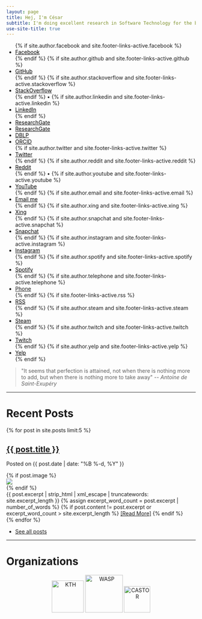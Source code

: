 ```yaml
---
layout: page
title: Hej, I'm César
subtitle: I'm doing excellent research in Software Technology for the benefit of the Swedish industry
use-site-title: true
---
```


<!--
bigimg: [
'/img/intro5.jpg': "A goal without a good plan and hard work is just a wish.", 
'/img/intro5.jpg': "Computer Science is not about machines, in the same way that astronomy is not about telescopes.", '/img/intro5.jpg': "The best defense against bugs is to make them impossible by design.",
'/img/intro5.jpg': "The hardest single part of building a software system is deciding precisely what to build.",
'/img/intro5.jpg': "What we call chaos is just patterns we haven’t recognized. What we call random is just patterns we can’t decipher.",
'/img/intro5.jpg': "Use the source code, Luke!",
]
css: '/css/extend-home.css'
-->


<ul class="list-inline text-center footer-links" id="black-icons">
          {% if site.author.facebook and site.footer-links-active.facebook %}
          <li>
            <a href="https://www.facebook.com/{{ site.author.facebook }}" style="color: black" title="Facebook">
              <span class="fa-stack fa" aria-hidden="true">
                <i class="fa fa-circle fa-stack-1x"></i>
                <i class="fa fa-facebook fa-stack-1x fa-inverse"></i>
              </span>
              <span class="sr-only">Facebook</span>
            </a>
          </li>
          {% endif %}
          {% if site.author.github and site.footer-links-active.github %}
          <li>
            <a href="https://github.com/{{ site.author.github }}" style="color: black" title="My GitHub Profile">
              <span class="fa-stack fa" aria-hidden="true" >
                <i class="fab fa-github fa-stack-1x" ></i>
              </span>
              <span class="sr-only">GitHub</span>
            </a>
          </li>
          {% endif %}
          	  {% if site.author.stackoverflow and site.footer-links-active.stackoverflow %}
                    <li>
                      <a href="https://stackoverflow.com/users/{{ site.author.stackoverflow}}" style="color: black" title="My StackOverflow Profile">
                        <span class="fa-stack fa" aria-hidden="true">
                          <i class="fab fa-stack-overflow fa-stack-1x"></i>
                        </span>
                        <span class="sr-only">StackOverflow</span>
                      </a>
                    </li>
                    {% endif %}
                    &bull;
                                     {% if site.author.linkedin and site.footer-links-active.linkedin %}
                                      <li>
                                         <a href="https://linkedin.com/in/{{ site.author.linkedin }}" style="color: black" title="My LinkedIn Profile">
                                         <span class="fa-stack fa" aria-hidden="true">
                                           <i class="fab fa-linkedin-in fa-stack-1x"></i>
                                         </span>
                                            <span class="sr-only">LinkedIn</span>
                                         </a>
                                      </li>
                              {% endif %}
                    <li>
                      <a href="https://www.researchgate.net/profile/Cesar_Soto-Valero" style="color: black" title="My ResearchGate Profile">
                                  <span class="fa-stack fab" aria-hidden="true">
                                    <i class="ai ai-researchgate ai-1x"></i>
                                  </span>
                                  <span class="sr-only">ResearchGate</span>
                                </a>
                    </li>
                    <li>
                      <a href="https://scholar.google.es/citations?user=jNBoowwAAAAJ&hl=en" style="color: black" title="My GoogleScholar Profile">
                                                      <span class="fa-stack fab" aria-hidden="true">
                                                        <i class="ai ai-google-scholar ai-1x"></i>
                                                      </span>
                                                      <span class="sr-only">ResearchGate</span>
                                                    </a>
                    </li>
                    <li>
                      <a href="https://dblp.uni-trier.de/pers/s/Soto=Valero:C=eacute=sar.html" style="color: black" title="My dblp Profile">
                            <span class="fa-stack fab" aria-hidden="true">
                                                        <i class="ai ai-dblp ai-1x"></i>
                                                      </span>
                                                      <span class="sr-only">DBLP</span>
                                                    </a>
                                        </li>
                    <li>
                                          <a href="https://orcid.org/0000-0003-0541-6411" style="color: black" title="My ORCID Id">
                                                <span class="fa-stack fab" aria-hidden="true">
                                                                            <i class="ai ai-orcid ai-1x"></i>
                                                                          </span>
                                                                          <span class="sr-only">ORCID</span>
                                                                        </a>
                                                            </li>                    
                    		  {% if site.author.twitter and site.footer-links-active.twitter %}
          <li>
            <a href="https://twitter.com/{{ site.author.twitter }}" style="color: black" title="Twitter">
              <span class="fa-stack fa" aria-hidden="true">
                <i class="fa fa-circle fa-stack-1x"></i>
                <i class="fa fa-twitter fa-stack-1x"></i>
              </span>
              <span class="sr-only">Twitter</span>
            </a>
          </li>
          {% endif %}
	  {% if site.author.reddit and site.footer-links-active.reddit %}
          <li>
            <a href="https://reddit.com/u/{{ site.author.reddit }}" style="color: black" title="Reddit">
              <span class="fa-stack fa" aria-hidden="true">
                <i class="fa fa-circle fa-stack-1x"></i>
                <i class="fa fa-reddit fa-stack-1x"></i>
              </span>
              <span class="sr-only">Reddit</span>
            </a>
          </li>
          {% endif %}
           &bull;
          {% if site.author.youtube and site.footer-links-active.youtube %}
                    <li>
                      <a href="https://www.youtube.com/{{ site.author.youtube }}" style="color: black" title="My YouTube Profile">
                      <span class="fa-stack fa" aria-hidden="true">
                          <i class="fab fa-youtube fa-stack-1x"></i>
                        </span>
                        <span class="sr-only">YouTube</span>
                      </a>
                    </li>
                    {% endif %}
		  {% if site.author.email and site.footer-links-active.email %}
          <li>
            <a href="mailto:{{ site.author.email }}" style="color: black" title="Email me">
              <span class="fa-stack fa" aria-hidden="true">
                <i class="fas fa-envelope fa-stack-1x"></i>
              </span>
              <span class="sr-only">Email me</span>
            </a>
          </li>
          {% endif %}
		  {% if site.author.xing and site.footer-links-active.xing %}
          <li>
            <a href="https://www.xing.com/profile/{{ site.author.xing }}" style="color: black" title="Xing">
              <span class="fa-stack fa" aria-hidden="true">
                <i class="fa fa-circle fa-stack-1x"></i>
                <i class="fa fa-xing fa-stack-1x"></i>
              </span>
              <span class="sr-only">Xing</span>
            </a>
          </li>
          {% endif %}
      {% if site.author.snapchat and site.footer-links-active.snapchat %}
          <li>
            <a href="https://www.snapchat.com/add/{{ site.author.snapchat }}" style="color: black" title="Snapchat">
              <span class="fa-stack fa" aria-hidden="true">
                <i class="fa fa-circle fa-stack-1x"></i>
                <i class="fa fa-snapchat-ghost fa-stack-1x"></i>
              </span>
              <span class="sr-only">Snapchat</span>
            </a>
          </li>
          {% endif %}
      {% if site.author.instagram and site.footer-links-active.instagram %}
          <li>
            <a href="https://www.instagram.com/{{ site.author.instagram }}" style="color: black" title="Instagram">
              <span class="fa-stack fa" aria-hidden="true">
                <i class="fa fa-circle fa-stack-1x"></i>
                <i class="fa fa-instagram fa-stack-1x"></i>
              </span>
              <span class="sr-only">Instagram</span>
            </a>
          </li>
          {% endif %}
      {% if site.author.spotify and site.footer-links-active.spotify %}
          <li>
            <a href="https://open.spotify.com/user/{{ site.author.spotify }}" style="color: black" title="Spotify">
              <span class="fa-stack fa" aria-hidden="true">
                <i class="fa fa-circle fa-stack-1x"></i>
                <i class="fa fa-spotify fa-stack-1x"></i>
              </span>
              <span class="sr-only">Spotify</span>
            </a>
          </li>
       {% endif %}
      {% if site.author.telephone and site.footer-links-active.telephone %}
          <li>
            <a href="tel:{{ site.author.telephone }}" title="Phone">
              <span class="fa-stack fa" aria-hidden="true">
                <i class="fa fa-circle fa-stack-1x"></i>
                <i class="fa fa-phone fa-stack-1x"></i>
              </span>
              <span class="sr-only">Phone</span>
            </a>
          </li>
        {% endif %}
		  {% if site.footer-links-active.rss %}
          <li>
            <a href="{{ '/feed.xml' | prepend: site.baseurl }}" style="color: black" title="RSS">
              <span class="fa-stack fa" aria-hidden="true">
                <i class="fa fa-circle fa-stack-1x"></i>
                <i class="fa fa-rss fa-stack-1x"></i>
              </span>
              <span class="sr-only">RSS</span>
            </a>
          </li>
          {% endif %}
      {% if site.author.steam and site.footer-links-active.steam %}
          <li>
            <a href="https://steamcommunity.com/id/{{ site.author.steam }}" style="color: black" title="Steam">
              <span class="fa-stack fa" aria-hidden="true">
                <i class="fa fa-circle fa-stack-1x"></i>
                <i class="fa fa-steam fa-stack-1x"></i>
              </span>
              <span class="sr-only">Steam</span>
            </a>
          </li>
          {% endif %}
      {% if site.author.twitch and site.footer-links-active.twitch %}
          <li>
            <a href="https://www.twitch.tv/{{ site.author.twitch }}" style="color: black" title="Twitch">
              <span class="fa-stack fa" aria-hidden="true">
                <i class="fa fa-circle fa-stack-1x"></i>
                <i class="fa fa-twitch fa-stack-1x"></i>
              </span>
              <span class="sr-only">Twitch</span>
            </a>
          </li>
          {% endif %}
      {% if site.author.yelp and site.footer-links-active.yelp %}
          <li>
            <a href="https://{{ site.author.yelp }}.yelp.com" style="color: black" title="Yelp">
              <span class="fa-stack fa" aria-hidden="true">
                <i class="fa fa-circle fa-stack-1x"></i>
                <i class="fa fa-yelp fa-stack-1x "></i>
              </span>
              <span class="sr-only">Yelp</span>
            </a>
          </li>
          {% endif %}
        </ul>


> "It seems that perfection is attained, not when there is nothing more to add, but when there is nothing more to take away"
> -- <cite>Antoine de Saint-Exupéry</cite>

<!-- The ultimate defense is to drive the complexity of the ultimate attack up so high that the cost of attack is too high to be worth performing -->

---

<h1 class="text-center">Recent Posts</h1> 
<div class="posts-list">
  {% for post in site.posts limit:5 %}
  <article class="text-left" >
    <span class="text-left">  
        <a href="{{ post.url | prepend: site.baseurl }}" class="post-title-main">
          <h2 class="post-title-main">{{ post.title }}</h2>
        </a>
            <p class="post-meta-index">
              Posted on {{ post.date | date: "%B %-d, %Y" }}
            </p>
    </span>
        <div class="post-entry-container">
        {% if post.image %}
              <div class="post-image" style="height: auto; width: auto;">
                <a href="{{ post.url | prepend: site.baseurl }}">
                  <img src="{{ post.image }}">
                </a>
              </div>
              {% endif %}
          <div class="post-entry">
            {{ post.excerpt | strip_html | xml_escape | truncatewords: site.excerpt_length }} {% assign excerpt_word_count = post.excerpt
            | number_of_words %} {% if post.content != post.excerpt or excerpt_word_count > site.excerpt_length %}
            <a href="{{ post.url | prepend: site.baseurl }}" class="post-read-more">[Read&nbsp;More]</a>
            {% endif %}
          </div>
        </div>
  </article>
  {% endfor %}

<br>
<ul class="pager main-pager">
  <li>
    <a class="text-right" href="{{site.baseurl}}/blog">See all posts </a>
  </li>
</ul>

</div>

---

<h1 class="text-center">Organizations </h1>

<p align="center">
<a href="https://www.kth.se"><img class="" title="KTH" src="https://www.cesarsotovalero.net/img/logos/kth_logo.png" alt="KTH" height="85"></a>
<a href="http://wasp-sweden.org"><img class="" title="WASP" src="https://www.cesarsotovalero.net/img/logos/wasp_logo.png" alt="WASP" height="100"></a>
<a href="https://www.castor.kth.se"><img class="" title="CASTOR" src="https://www.cesarsotovalero.net/img/logos/castor_logo.png" alt="CASTOR" height="70"> </a>
</p>

 
 

